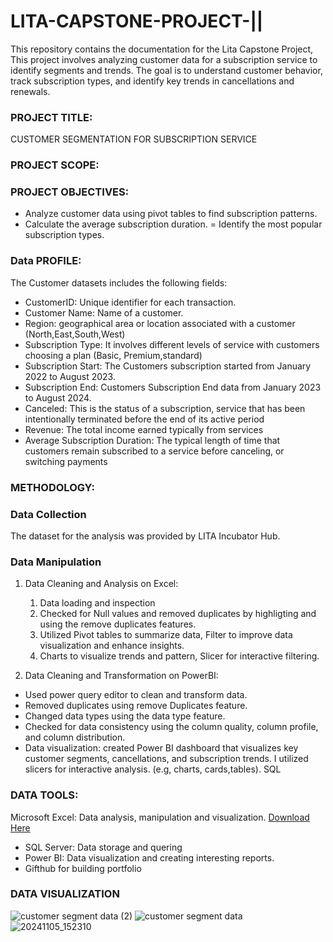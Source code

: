 # LITA-CAPSTONE-PROJECT-||
This repository contains the documentation for the Lita Capstone Project, This project involves analyzing customer data for a subscription service to identify segments and trends. The goal is to understand customer behavior, track subscription types, and identify key trends in cancellations and renewals.

### PROJECT TITLE:
CUSTOMER SEGMENTATION FOR SUBSCRIPTION SERVICE

### PROJECT SCOPE:
### PROJECT OBJECTIVES:
- Analyze customer data using pivot tables to find subscription patterns.
- Calculate the average subscription duration.
= Identify the most popular subscription types.

### Data PROFILE:
The Customer datasets includes the following fields:
 - CustomerID: Unique identifier for each transaction.
 - Customer Name: Name of a customer.
-  Region: geographical area or location associated with a customer (North,East,South,West)
 - Subscription Type: It involves different levels of service with customers choosing a plan (Basic, Premium,standard)
 - Subscription Start: The Customers subscription started from January 2022 to August 2023.
 - Subscription End: Customers Subscription End data from January 2023 to August 2024.
 - Canceled: This is the status of a subscription, service that has been intentionally terminated before the end of its active period
 - Revenue: The total income earned typically from services
 - Average Subscription Duration: The typical length of time that customers remain subscribed to a service before canceling, or switching payments

### METHODOLOGY:
### Data Collection
The dataset for the analysis was provided by LITA Incubator Hub.
### Data Manipulation
1. Data Cleaning and Analysis on Excel:
   1. Data loading and inspection
   2. Checked for Null values and removed duplicates by highligting and using the remove duplicates features.
   3. Utilized Pivot tables to summarize data, Filter to improve data visualization and enhance insights.
   4. Charts to visualize trends and pattern, Slicer for interactive filtering.
       
2. Data Cleaning and Transformation on PowerBI: 
- Used power query editor to clean and transform data.
- Removed duplicates using remove Duplicates feature.
- Changed data types using the data type feature.
- Checked for data consistency using the column quality, column profile, and column distribution.
- Data visualization: created Power BI dashboard that visualizes key customer segments, cancellations, and subscription trends. I utilized slicers for interactive analysis.
(e.g, charts, cards,tables).
SQL

### DATA TOOLS:
Microsoft Excel: Data analysis, manipulation and visualization. [Download Here](https://www.microsoft.com)
- SQL Server: Data storage and quering 
- Power BI: Data visualization and creating interesting reports.
- Gifthub for building portfolio

### DATA VISUALIZATION
![customer segment data (2)](https://github.com/user-attachments/assets/0db78788-48ae-4dc2-83f0-bb1e2250e3f0)
![customer segment data](https://github.com/user-attachments/assets/fce289b4-3368-4c17-8536-752686eed4f1)
![20241105_152310](https://github.com/user-attachments/assets/83332d68-2252-4f9e-ae0a-88abd6a8aea9)



